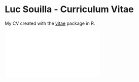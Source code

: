 # Luc Souilla - Curriculum Vitae

My CV created with the [vitae](https://github.com/mitchelloharawild/vitae) package in R. 



[![CV](preview.pdf)](https://github.com/Souilla-Luc/CV/main/CV.pdf)
